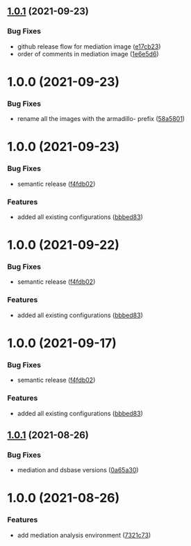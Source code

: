 ## [1.0.1](https://github.com/datashield/docker-armadillo-rserver-base/compare/@datashield/armadillo-rserver-mediation-v1.0.0...@datashield/armadillo-rserver-mediation-v1.0.1) (2021-09-23)


### Bug Fixes

* github release flow for mediation image ([e17cb23](https://github.com/datashield/docker-armadillo-rserver-base/commit/e17cb230e426c396a2542563c106c06ca9fcad2b))
* order of comments in mediation image ([1e6e5d6](https://github.com/datashield/docker-armadillo-rserver-base/commit/1e6e5d6f7cae83dc8e979ae1522c4b22ee167f0a))

# 1.0.0 (2021-09-23)


### Bug Fixes

* rename all the images with the armadillo- prefix ([58a5801](https://github.com/datashield/docker-armadillo-rserver-base/commit/58a5801382b3561e99926e44082fd273e9226a26))

# 1.0.0 (2021-09-23)


### Bug Fixes

* semantic release ([f4fdb02](https://github.com/datashield/docker-armadillo-rserver-base/commit/f4fdb025fe06a31c4accf720b6c4c0c3854fc655))


### Features

* added all existing configurations ([bbbed83](https://github.com/datashield/docker-armadillo-rserver-base/commit/bbbed83c99cb2c754b3e430f506ee1f29e1d9153))

# 1.0.0 (2021-09-22)


### Bug Fixes

* semantic release ([f4fdb02](https://github.com/datashield/docker-armadillo-rserver-base/commit/f4fdb025fe06a31c4accf720b6c4c0c3854fc655))


### Features

* added all existing configurations ([bbbed83](https://github.com/datashield/docker-armadillo-rserver-base/commit/bbbed83c99cb2c754b3e430f506ee1f29e1d9153))

# 1.0.0 (2021-09-17)


### Bug Fixes

* semantic release ([f4fdb02](https://github.com/datashield/docker-armadillo-rserver-base/commit/f4fdb025fe06a31c4accf720b6c4c0c3854fc655))


### Features

* added all existing configurations ([bbbed83](https://github.com/datashield/docker-armadillo-rserver-base/commit/bbbed83c99cb2c754b3e430f506ee1f29e1d9153))

## [1.0.1](https://github.com/molgenis/molgenis-ops-docker/compare/@molgenis/rserver-mediation-v1.0.0...@molgenis/rserver-mediation-v1.0.1) (2021-08-26)


### Bug Fixes

* mediation and dsbase versions ([0a65a30](https://github.com/molgenis/molgenis-ops-docker/commit/0a65a30b862302dbb1e634e3589b5bc42cadfead))

# 1.0.0 (2021-08-26)


### Features

* add mediation analysis environment ([7321c73](https://github.com/molgenis/molgenis-ops-docker/commit/7321c732e112969e26db66b91d43bad4be9c2379))
